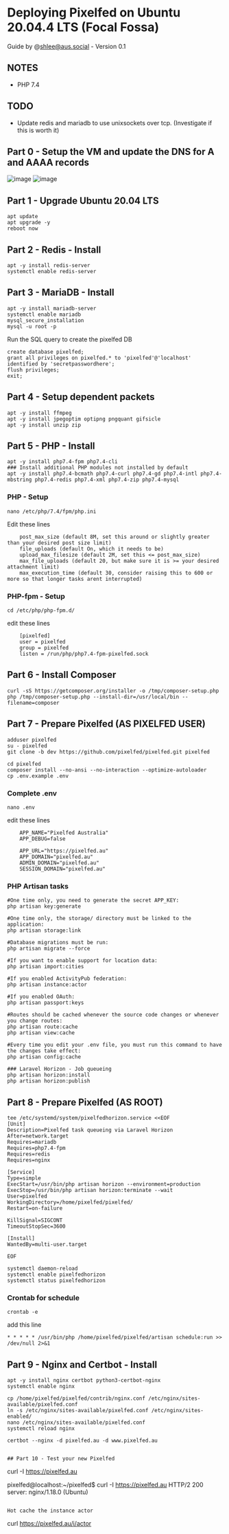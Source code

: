 # Deploying Pixelfed on Ubuntu 20.04.4 LTS (Focal Fossa)
Guide by @shlee@aus.social - Version 0.1

## NOTES
* PHP 7.4

## TODO
* Update redis and mariadb to use unixsockets over tcp. (Investigate if this is worth it)

## Part 0 - Setup the VM and update the DNS for A and AAAA records
![image](https://user-images.githubusercontent.com/17537000/168226273-9b89cc51-11ca-4ace-9137-99f2401b3b28.png)
![image](https://user-images.githubusercontent.com/17537000/168226310-e5c4f24a-f93c-4234-8e23-e2ce865ca988.png)

## Part 1 - Upgrade Ubuntu 20.04 LTS
```
apt update
apt upgrade -y
reboot now
```

## Part 2 - Redis - Install
```
apt -y install redis-server
systemctl enable redis-server
```

## Part 3 - MariaDB - Install
```
apt -y install mariadb-server
systemctl enable mariadb
mysql_secure_installation
mysql -u root -p
```

Run the SQL query to create the pixelfed DB
```
create database pixelfed;
grant all privileges on pixelfed.* to 'pixelfed'@'localhost' identified by 'secretpasswordhere';
flush privileges;
exit;
```

## Part 4 - Setup dependent packets
```
apt -y install ffmpeg 
apt -y install jpegoptim optipng pngquant gifsicle 
apt -y install unzip zip
```

## Part 5 - PHP - Install
```
apt -y install php7.4-fpm php7.4-cli
### Install additional PHP modules not installed by default
apt -y install php7.4-bcmath php7.4-curl php7.4-gd php7.4-intl php7.4-mbstring php7.4-redis php7.4-xml php7.4-zip php7.4-mysql
```

### PHP - Setup
```
nano /etc/php/7.4/fpm/php.ini
```
Edit these lines
```
    post_max_size (default 8M, set this around or slightly greater than your desired post size limit)
    file_uploads (default On, which it needs to be)
    upload_max_filesize (default 2M, set this <= post_max_size)
    max_file_uploads (default 20, but make sure it is >= your desired attachment limit)
    max_execution_time (default 30, consider raising this to 600 or more so that longer tasks arent interrupted)
```
### PHP-fpm - Setup
```
cd /etc/php/php-fpm.d/
```
edit these lines
```
    [pixelfed]
    user = pixelfed
    group = pixelfed
    listen = /run/php/php7.4-fpm-pixelfed.sock
```

## Part 6 - Install Composer
```
curl -sS https://getcomposer.org/installer -o /tmp/composer-setup.php
php /tmp/composer-setup.php --install-dir=/usr/local/bin --filename=composer
```


## Part 7 - Prepare Pixelfed (AS PIXELFED USER)
```
adduser pixelfed
su - pixelfed
git clone -b dev https://github.com/pixelfed/pixelfed.git pixelfed

cd pixelfed
composer install --no-ansi --no-interaction --optimize-autoloader
cp .env.example .env
```

### Complete .env
```
nano .env
```
edit these lines
```
    APP_NAME="Pixelfed Australia"
    APP_DEBUG=false

    APP_URL="https://pixelfed.au"
    APP_DOMAIN="pixelfed.au"
    ADMIN_DOMAIN="pixelfed.au"
    SESSION_DOMAIN="pixelfed.au"
```

### PHP Artisan tasks
```
#One time only, you need to generate the secret APP_KEY:
php artisan key:generate

#One time only, the storage/ directory must be linked to the application:
php artisan storage:link

#Database migrations must be run:
php artisan migrate --force

#If you want to enable support for location data:
php artisan import:cities

#If you enabled ActivityPub federation:
php artisan instance:actor

#If you enabled OAuth:
php artisan passport:keys

#Routes should be cached whenever the source code changes or whenever you change routes:
php artisan route:cache
php artisan view:cache

#Every time you edit your .env file, you must run this command to have the changes take effect:
php artisan config:cache

### Laravel Horizon - Job queueing
php artisan horizon:install
php artisan horizon:publish
```

## Part 8 - Prepare Pixelfed (AS ROOT)
```
tee /etc/systemd/system/pixelfedhorizon.service <<EOF
[Unit]
Description=Pixelfed task queueing via Laravel Horizon
After=network.target
Requires=mariadb
Requires=php7.4-fpm
Requires=redis
Requires=nginx

[Service]
Type=simple
ExecStart=/usr/bin/php artisan horizon --environment=production
ExecStop=/usr/bin/php artisan horizon:terminate --wait
User=pixelfed
WorkingDirectory=/home/pixelfed/pixelfed/
Restart=on-failure

KillSignal=SIGCONT
TimeoutStopSec=3600

[Install]
WantedBy=multi-user.target

EOF

systemctl daemon-reload
systemctl enable pixelfedhorizon
systemctl status pixelfedhorizon
```
### Crontab for schedule
```
crontab -e
```
add this line
```
* * * * * /usr/bin/php /home/pixelfed/pixelfed/artisan schedule:run >> /dev/null 2>&1
```

## Part 9 - Nginx and Certbot - Install
```
apt -y install nginx certbot python3-certbot-nginx
systemctl enable nginx
```

```
cp /home/pixelfed/pixelfed/contrib/nginx.conf /etc/nginx/sites-available/pixelfed.conf
ln -s /etc/nginx/sites-available/pixelfed.conf /etc/nginx/sites-enabled/
nano /etc/nginx/sites-available/pixelfed.conf
systemctl reload nginx
```

```
certbot --nginx -d pixelfed.au -d www.pixelfed.au


## Part 10 - Test your new Pixelfed
```
curl -I https://pixelfed.au

pixelfed@localhost:~/pixelfed$ curl -I https://pixelfed.au
HTTP/2 200
server: nginx/1.18.0 (Ubuntu)

```

Hot cache the instance actor 
```
curl https://pixelfed.au/i/actor
```


